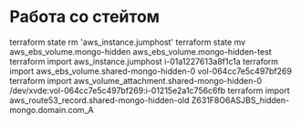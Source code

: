 # Работа со стейтом

terraform state rm 'aws_instance.jumphost'
terraform state mv aws_ebs_volume.mongo-hidden aws_ebs_volume.mongo-hidden-test
terraform import aws_instance.jumphost i-01a1227613a8f1c1a
terraform import aws_ebs_volume.shared-mongo-hidden-0 vol-064cc7e5c497bf269
terraform import aws_volume_attachment.shared-mongo-hidden-0 /dev/xvde:vol-064cc7e5c497bf269:i-01215e2a1c756c6fb
terraform import aws_route53_record.shared-mongo-hidden-old Z631F8O6ASJBS_hidden-mongo.domain.com_A
